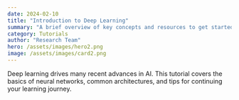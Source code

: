 ```yaml
---
date: 2024-02-10
title: "Introduction to Deep Learning"
summary: "A brief overview of key concepts and resources to get started with deep learning."
category: Tutorials
author: "Research Team"
hero: /assets/images/hero2.png
image: /assets/images/card2.png
---
```


Deep learning drives many recent advances in AI. This tutorial covers the basics of neural networks, common architectures, and tips for continuing your learning journey.

